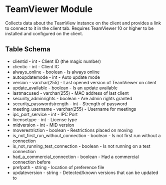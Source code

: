 TeamViewer Module
==============

Collects data about the TeamView instance on the client and provides a link to connect to it in the client tab. Requires TeamViewer 10 or higher to be installed and configured on the client.

Table Schema
----

* clientid - int - Client ID (the magic number)
* clientic - int - Client IC
* always_online - boolean - Is always online
* autoupdatemode - int - Auto update mode
* version - varchar(255) - Last opened version of TeamViewer on client
* update_available - boolean - Is an update available
* lastmacused - varchar(255) - MAC address of last client
* security_adminrights - boolean - Are admin rights granted
* security_passwordstrength - int - Strength of password
* meeting_username - varchar(255) - Username for meetings
* ipc_port_service - int - IPC Port
* licensetype - int - License type
* midversion - int - MID version
* moverestriction - boolean - Restrictions placed on moving
* is_not_first_run_without_connection - boolean - Is not first run without a connection
* is_not_running_test_connection - boolean - Is not running on a test connection
* had_a_commercial_connection - boolean - Had a commercial connection before
* prefpath - string - location of preference file
* updateversion - string - Detected/known versions that can be updated to